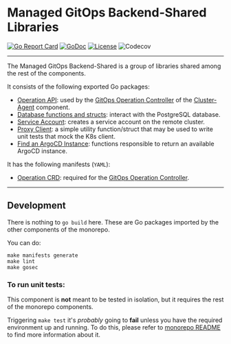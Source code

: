 # Managed GitOps Backend-Shared Libraries

[![Go Report Card](https://goreportcard.com/badge/github.com/redhat-appstudio/managed-gitops/backend-shared)](https://goreportcard.com/report/github.com/redhat-appstudio/managed-gitops/backend-shared)
[![GoDoc](https://godoc.org/github.com/redhat-appstudio/managed-gitops/backend-shared?status.svg)](https://pkg.go.dev/mod/github.com/redhat-appstudio/managed-gitops/backend-shared)
[![License](https://img.shields.io/:license-apache-blue.svg)](http://www.apache.org/licenses/LICENSE-2.0.html)
![Codecov](https://img.shields.io/codecov/c/github/redhat-appstudio/managed-gitops/tree/main/backend-shared)

----

The Managed GitOps Backend-Shared is a group of libraries shared among the rest of the components.

It consists of the following exported Go packages:

- [Operation API]: used by the [GitOps Operation Controller] of the [Cluster-Agent] component.
- [Database functions and structs]: interact with the PostgreSQL database.
- [Service Account]: creates a service account on the remote cluster.
- [Proxy Client]: a simple utility function/struct that may be used to write unit tests that mock the K8s client.
- [Find an ArgoCD Instance]: functions responsible to return an available ArgoCD instance.

It has the following manifests (`YAML`):

- [Operation CRD]: required for the [GitOps Operation Controller].

----

## Development

There is nothing to `go build` here.
These are Go packages imported by the other components of the monorepo.

You can do:

```shell
make manifests generate
make lint
make gosec
```

### To run unit tests:

This component is **not** meant to be tested in isolation, but it requires the rest of the monorepo components.

Triggering `make test` it's _probably_ going to **fail** unless you have the required environment up and running.
To do this, please refer to [monorepo README] to find more information about it.


[Operation API]: https://github.com/redhat-appstudio/managed-gitops/tree/main/backend-shared/apis/managed-gitops/v1alpha1
[ArgoCD Application Controller]: https://github.com/redhat-appstudio/managed-gitops/blob/main/cluster-agent/controllers/argoproj.io/application_controller.go
[GitOps Operation Controller]: https://github.com/redhat-appstudio/managed-gitops/blob/main/cluster-agent/controllers/managed-gitops/operation_controller.go
[EventLoop]: https://github.com/redhat-appstudio/managed-gitops/blob/main/cluster-agent/controllers/managed-gitops/eventloop/eventloop.go
[Namespace instance]: https://kubernetes.io/docs/reference/generated/kubernetes-api/v1.19/#namespace-v1-core
[Cluster-Agent]: https://github.com/redhat-appstudio/managed-gitops/tree/main/cluster-agent
[monorepo Makefile]: https://github.com/redhat-appstudio/managed-gitops/blob/main/Makefile
[monorepo README]: https://github.com/redhat-appstudio/managed-gitops/blob/main/README.md
[ArgoCD Application CR]: https://argo-cd.readthedocs.io/en/stable/operator-manual/declarative-setup/
[Managed GitOps Backend]: https://github.com/redhat-appstudio/managed-gitops/tree/main/backend
[Operation CR]: https://github.com/redhat-appstudio/managed-gitops/blob/main/backend-shared/config/crd/bases/managed-gitops.redhat.com_operations.yaml
[OperationID]: https://github.com/redhat-appstudio/managed-gitops/blob/main/backend-shared/apis/managed-gitops/v1alpha1/operation_types.go#L25
[Operation CRD API]: https://github.com/redhat-appstudio/managed-gitops/tree/main/backend-shared/apis/managed-gitops/v1alpha1
[backend-shared]: https://github.com/redhat-appstudio/managed-gitops/tree/main/backend-share
[Database functions and structs]: https://github.com/redhat-appstudio/managed-gitops/tree/main/backend-shared/db
[Service Account]: https://github.com/redhat-appstudio/managed-gitops/blob/main/backend-shared/hack/service_account.go
[Proxy Client]: https://github.com/redhat-appstudio/managed-gitops/blob/main/backend-shared/util/proxyclient.go
[Find an ArgoCD instance]: https://github.com/redhat-appstudio/managed-gitops/blob/main/backend-shared/util/utils.go
[Operation CRD]: https://github.com/redhat-appstudio/managed-gitops/blob/main/backend-shared/config/crd/bases/managed-gitops.redhat.com_operations.yaml